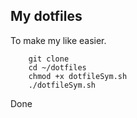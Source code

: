 ## My dotfiles
To make my like easier.

        git clone
        cd ~/dotfiles
        chmod +x dotfileSym.sh
        ./dotfileSym.sh

Done
